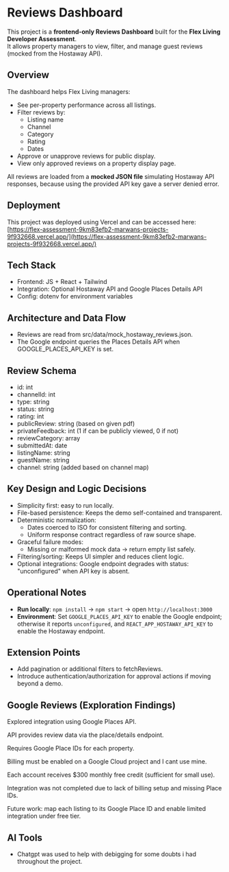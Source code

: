 # Reviews Dashboard

This project is a **frontend-only Reviews Dashboard** built for the **Flex Living Developer Assessment**.  
It allows property managers to view, filter, and manage guest reviews (mocked from the Hostaway API).

## Overview

The dashboard helps Flex Living managers:

- See per-property performance across all listings.
- Filter reviews by:
  - Listing name
  - Channel
  - Category
  - Rating
  - Dates
- Approve or unapprove reviews for public display.
- View only approved reviews on a property display page.

All reviews are loaded from a **mocked JSON file** simulating Hostaway API responses, because using the provided API key gave a server denied error.

## Deployment

This project was deployed using Vercel and can be accessed here: [https://flex-assessment-9km83efb2-marwans-projects-9f932668.vercel.app/](https://flex-assessment-9km83efb2-marwans-projects-9f932668.vercel.app/)

## Tech Stack

- Frontend: JS + React + Tailwind
- Integration: Optional Hostaway API and Google Places Details API
- Config: dotenv for environment variables

## Architecture and Data Flow

- Reviews are read from src/data/mock_hostaway_reviews.json.
- The Google endpoint queries the Places Details API when GOOGLE_PLACES_API_KEY is set.

## Review Schema

- id: int
- channelId: int
- type: string
- status: string
- rating: int
- publicReview: string (based on given pdf)
- privateFeedback: int (1 if can be publicly viewed, 0 if not)
- reviewCategory: array
- submittedAt: date
- listingName: string
- guestName: string
- channel: string (added based on channel map)

## Key Design and Logic Decisions

- Simplicity first: easy to run locally.
- File-based persistence: Keeps the demo self-contained and transparent.
- Deterministic normalization:
  - Dates coerced to ISO for consistent filtering and sorting.
  - Uniform response contract regardless of raw source shape.
- Graceful failure modes:
  - Missing or malformed mock data → return empty list safely.
- Filtering/sorting: Keeps UI simpler and reduces client logic.
- Optional integrations: Google endpoint degrades with status: "unconfigured" when API key is absent.

## Operational Notes

- **Run locally**: `npm install` → `npm start` → open `http://localhost:3000`
- **Environment**: Set `GOOGLE_PLACES_API_KEY` to enable the Google endpoint; otherwise it reports `unconfigured`, and `REACT_APP_HOSTAWAY_API_KEY` to enable the Hostaway endpoint.

## Extension Points

- Add pagination or additional filters to fetchReviews.
- Introduce authentication/authorization for approval actions if moving beyond a demo.

## Google Reviews (Exploration Findings)

Explored integration using Google Places API.

API provides review data via the place/details endpoint.

Requires Google Place IDs for each property.

Billing must be enabled on a Google Cloud project and I cant use mine.

Each account receives $300 monthly free credit (sufficient for small use).

Integration was not completed due to lack of billing setup and missing Place IDs.

Future work: map each listing to its Google Place ID and enable limited integration under free tier.

## AI Tools

- Chatgpt was used to help with debigging for some doubts i had throughout the project.
